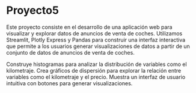 # Proyecto5
Este proyecto consiste en el desarrollo de una aplicación web para visualizar y explorar datos de anuncios de venta de coches. Utilizamos Streamlit, Plotly Express y Pandas para construir una interfaz interactiva que permite a los usuarios generar visualizaciones de datos a partir de un conjunto de datos de anuncios de venta de coches.

Construye histogramas para analizar la distribución de variables como el kilometraje.
Crea gráficos de dispersión para explorar la relación entre variables como el kilometraje y el precio.
Muestra un interfaz de usuario intuitiva con botones para generar visualizaciones.